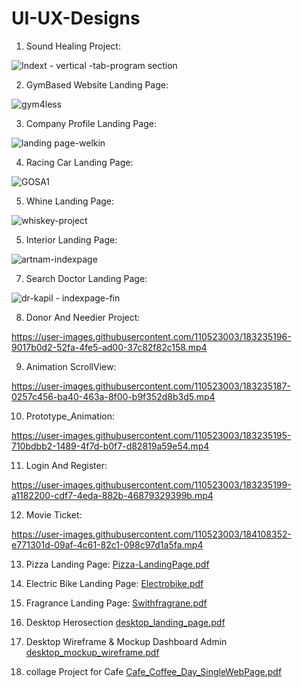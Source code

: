 # UI-UX-Designs


1. Sound Healing Project:

![Indext - vertical -tab-program section](https://github.com/user-attachments/assets/5016e80a-7996-487d-aec7-bbfcde65c186)


2. GymBased Website Landing Page:

![gym4less](https://github.com/Darshan721/UI-UX-Design/assets/110523003/151e91c9-12c7-4c5f-a9f2-d30b11096a82)


3. Company Profile Landing Page:

![landing page-welkin](https://github.com/user-attachments/assets/335defac-0ec4-4695-b4e8-7d6dbdee295e)


4. Racing Car Landing Page:

![GOSA1](https://github.com/Darshan721/UI-UX-Design/assets/110523003/d02f98aa-606b-402a-b6bd-fd6e14c739cb)


5. Whine Landing Page:

![whiskey-project](https://github.com/Darshan721/UI-UX-Design/assets/110523003/49203064-4a21-42f0-9098-aff1a65fb229)


5. Interior Landing Page:

![artnam-indexpage](https://github.com/Darshan721/UI-UX-Design/assets/110523003/d84e66db-6c78-4b3f-a98c-001ca67b6a3e)


7. Search Doctor Landing Page:

![dr-kapil - indexpage-fin](https://github.com/Darshan721/UI-UX-Design/assets/110523003/99155c81-b1c8-42e1-85a0-5a6e3e936dd3)


8. Donor And Needier Project:

https://user-images.githubusercontent.com/110523003/183235196-9017b0d2-52fa-4fe5-ad00-37c82f82c158.mp4

9. Animation ScrollView:

https://user-images.githubusercontent.com/110523003/183235187-0257c456-ba40-463a-8f00-b9f352d8b3d5.mp4

10. Prototype_Animation:

https://user-images.githubusercontent.com/110523003/183235195-710bdbb2-1489-4f7d-b0f7-d82819a59e54.mp4

11. Login And Register:

https://user-images.githubusercontent.com/110523003/183235199-a1182200-cdf7-4eda-882b-46879329399b.mp4

12. Movie Ticket:

https://user-images.githubusercontent.com/110523003/184108352-e771301d-09af-4c61-82c1-098c97d1a5fa.mp4

13. Pizza Landing Page: 
[Pizza-LandingPage.pdf](https://github.com/user-attachments/files/15686447/Pizza-LandingPage.pdf)

14. Electric Bike Landing Page:
[Electrobike.pdf](https://github.com/Darshan721/UI-UX-Design/files/13771151/Electrobike.pdf)

15. Fragrance Landing Page:
[Swithfragrane.pdf](https://github.com/Darshan721/UI-UX-Design/files/13771149/Swithfragrane.pdf)

16. Desktop Herosection
[desktop_landing_page.pdf](https://github.com/Darshan721/UI-UX-Design/files/9274422/desktop_landing_page.pdf)

17. Desktop Wireframe & Mockup Dashboard Admin
[desktop_mockup_wireframe.pdf](https://github.com/Darshan721/UI-UX-Design/files/9274424/desktop_mockup_wireframe.pdf)

18. collage Project for Cafe
[Cafe_Coffee_Day_SingleWebPage.pdf](https://github.com/Darshan721/UI-UX-Design/files/9274434/Cafe_Coffee_Day_SingleWebPage.pdf)


